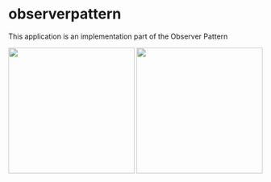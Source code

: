 # observerpattern

This application is an implementation part of the Observer Pattern

<img src="[https://your-image-url.type](https://user-images.githubusercontent.com/107180424/210887624-1e32dd49-184a-4215-93c8-9cd7d6dd45be.png)" width="250" style="max-width: 100%;">
<img src="[https://your-image-url.type](https://user-images.githubusercontent.com/107180424/210887661-f034e8ea-2b10-4e5a-a946-7105d90a3be8.png)" width="250">

